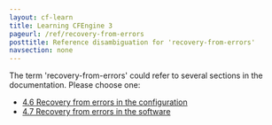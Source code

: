 ```yaml
---
layout: cf-learn
title: Learning CFEngine 3
pageurl: /ref/recovery-from-errors
posttitle: Reference disambiguation for 'recovery-from-errors'
navsection: none
---
```


The term 'recovery-from-errors' could refer to several sections in the documentation. Please choose one:

- [4\.6 Recovery from errors in the configuration](https://cfengine.com/manuals/cf3-reference.html#Recovery-from-errors-in-the-configuration)
- [4\.7 Recovery from errors in the software](https://cfengine.com/manuals/cf3-reference.html#Recovery-from-errors-in-the-software)
